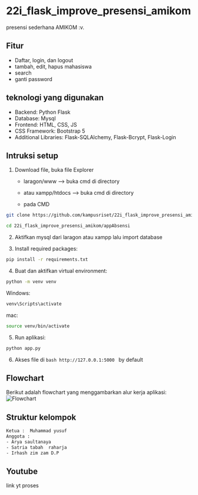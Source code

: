 # 22i_flask_improve_presensi_amikom

presensi sederhana AMIKOM :v.

## Fitur
- Daftar, login, dan logout
- tambah, edit, hapus mahasiswa
- search
- ganti password

## teknologi yang digunakan
- Backend: Python Flask
- Database: Mysql
- Frontend: HTML, CSS, JS
- CSS Framework: Bootstrap 5
- Additional Libraries: Flask-SQLAlchemy, Flask-Bcrypt, Flask-Login

## Intruksi setup
1. Download file, buka file Explorer
   - laragon/www --> buka cmd di directory
   - atau xampp/htdocs --> buka cmd di directory
  
   - pada CMD
```bash
git clone https://github.com/kampusriset/22i_flask_improve_presensi_amikom.git
```
```bash
cd 22i_flask_improve_presensi_amikom/appAbsensi
```
2. Aktifkan mysql dari laragon atau xampp lalu import database
 
3. Install required packages:
```bash
pip install -r requirements.txt
```
  
4. Buat dan aktifkan virtual environment:
```bash
python -m venv venv
```
Windows: 
```bash
venv\Scripts\activate
```
mac:
```bash
source venv/bin/activate
```

5. Run aplikasi:
```bash
python app.py
```

6. Akses file di  ```bash http://127.0.0.1:5000 ``` by default

## Flowchart
Berikut adalah flowchart yang menggambarkan alur kerja aplikasi:
![Flowchart](https://github.com/user-attachments/assets/cadb8172-5aa7-4270-a8bf-f61845635c51)

## Struktur kelompok
```bash
Ketua :  Muhammad yusuf
Anggota :
- Arya saultanaya
- Satria tabah  raharja
- Irhash zim zam D.P
```
## Youtube
link yt proses
